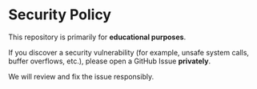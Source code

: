 
# Security Policy

This repository is primarily for **educational purposes**.

If you discover a security vulnerability (for example, unsafe system calls, buffer overflows, etc.), please open a GitHub Issue **privately**.

We will review and fix the issue responsibly.

